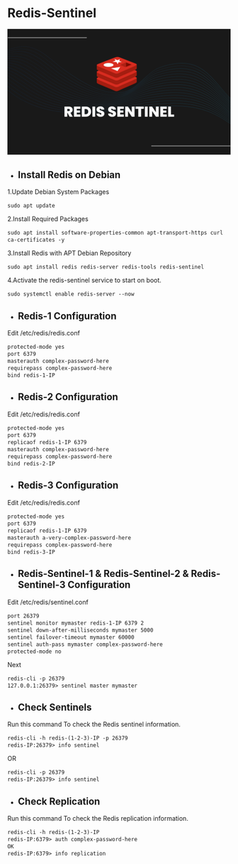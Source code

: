 # Redis-Sentinel
![Redis Sentinel](https://raw.githubusercontent.com/zakery1369/pics/master/Redis.png)

- ## Install Redis on Debian

1.Update Debian System Packages
```
sudo apt update
```
2.Install Required Packages
```
sudo apt install software-properties-common apt-transport-https curl ca-certificates -y
```
3.Install Redis with APT Debian Repository
```
sudo apt install redis redis-server redis-tools redis-sentinel
```
4.Activate the redis-sentinel service to start on boot.
```
sudo systemctl enable redis-server --now
```

- ## Redis-1 Configuration

Edit /etc/redis/redis.conf
```
protected-mode yes
port 6379
masterauth complex-password-here
requirepass complex-password-here
bind redis-1-IP
```
- ## Redis-2 Configuration

Edit /etc/redis/redis.conf
```
protected-mode yes
port 6379
replicaof redis-1-IP 6379
masterauth complex-password-here
requirepass complex-password-here
bind redis-2-IP
```

- ## Redis-3 Configuration

Edit /etc/redis/redis.conf
```
protected-mode yes
port 6379
replicaof redis-1-IP 6379
masterauth a-very-complex-password-here
requirepass complex-password-here
bind redis-3-IP
```

- ## Redis-Sentinel-1 & Redis-Sentinel-2 & Redis-Sentinel-3 Configuration

Edit /etc/redis/sentinel.conf
```
port 26379
sentinel monitor mymaster redis-1-IP 6379 2
sentinel down-after-milliseconds mymaster 5000
sentinel failover-timeout mymaster 60000
sentinel auth-pass mymaster complex-password-here
protected-mode no
```
Next
```
redis-cli -p 26379
127.0.0.1:26379> sentinel master mymaster
```
- ## Check Sentinels

Run this command To check the Redis sentinel information.
```
redis-cli -h redis-(1-2-3)-IP -p 26379
redis-IP:26379> info sentinel
```
OR
```
redis-cli -p 26379
redis-IP:26379> info sentinel
```
- ## Check Replication

Run this command To check the Redis replication information.

```
redis-cli -h redis-(1-2-3)-IP
redis-IP:6379> auth complex-password-here
OK
redis-IP:6379> info replication
```
